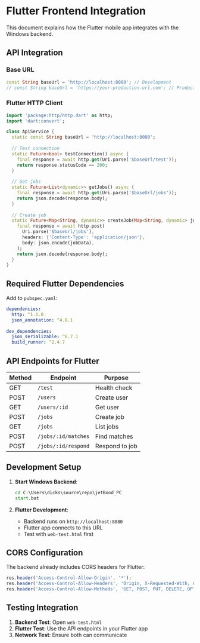 # Flutter Frontend Integration

This document explains how the Flutter mobile app integrates with the Windows backend.

## API Integration

### Base URL
```dart
const String baseUrl = 'http://localhost:8080'; // Development
// const String baseUrl = 'https://your-production-url.com'; // Production
```

### Flutter HTTP Client
```dart
import 'package:http/http.dart' as http;
import 'dart:convert';

class ApiService {
  static const String baseUrl = 'http://localhost:8080';
  
  // Test connection
  static Future<bool> testConnection() async {
    final response = await http.get(Uri.parse('$baseUrl/test'));
    return response.statusCode == 200;
  }
  
  // Get jobs
  static Future<List<dynamic>> getJobs() async {
    final response = await http.get(Uri.parse('$baseUrl/jobs'));
    return json.decode(response.body);
  }
  
  // Create job
  static Future<Map<String, dynamic>> createJob(Map<String, dynamic> jobData) async {
    final response = await http.post(
      Uri.parse('$baseUrl/jobs'),
      headers: {'Content-Type': 'application/json'},
      body: json.encode(jobData),
    );
    return json.decode(response.body);
  }
}
```

## Required Flutter Dependencies

Add to `pubspec.yaml`:
```yaml
dependencies:
  http: ^1.1.0
  json_annotation: ^4.8.1
  
dev_dependencies:
  json_serializable: ^6.7.1
  build_runner: ^2.4.7
```

## API Endpoints for Flutter

| Method | Endpoint | Purpose |
|--------|----------|---------|
| GET | `/test` | Health check |
| POST | `/users` | Create user |
| GET | `/users/:id` | Get user |
| POST | `/jobs` | Create job |
| GET | `/jobs` | List jobs |
| POST | `/jobs/:id/matches` | Find matches |
| POST | `/jobs/:id/respond` | Respond to job |

## Development Setup

1. **Start Windows Backend**:
   ```cmd
   cd C:\Users\dicks\source\repo\jetBond_PC
   start.bat
   ```

2. **Flutter Development**:
   - Backend runs on `http://localhost:8080`
   - Flutter app connects to this URL
   - Test with `web-test.html` first

## CORS Configuration

The backend already includes CORS headers for Flutter:
```javascript
res.header('Access-Control-Allow-Origin', '*');
res.header('Access-Control-Allow-Headers', 'Origin, X-Requested-With, Content-Type, Accept, Authorization');
res.header('Access-Control-Allow-Methods', 'GET, POST, PUT, DELETE, OPTIONS');
```

## Testing Integration

1. **Backend Test**: Open `web-test.html`
2. **Flutter Test**: Use the API endpoints in your Flutter app
3. **Network Test**: Ensure both can communicate